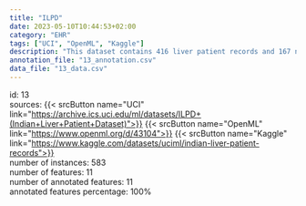 ```yaml
---
title: "ILPD"
date: 2023-05-10T10:44:53+02:00
category: "EHR"
tags: ["UCI", "OpenML", "Kaggle"]
description: "This dataset contains 416 liver patient records and 167 non liver patient records.The data set was collected from north east of Andhra Pradesh, India. Selector is a class label used to divide into groups(liver patient or not). This data set contains 441 male patient records and 142 female patient records.  "
annotation_file: "13_annotation.csv"
data_file: "13_data.csv"
---
```

id: 13 \
sources: {{< srcButton name="UCI" link="https://archive.ics.uci.edu/ml/datasets/ILPD+(Indian+Liver+Patient+Dataset)">}} {{< srcButton name="OpenML" link="https://www.openml.org/d/43104">}} {{< srcButton name="Kaggle" link="https://www.kaggle.com/datasets/uciml/indian-liver-patient-records">}}  \
number of instances: 583 \
number of features: 11 \
number of annotated features: 11 \
annotated features percentage: 100% 
